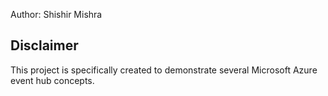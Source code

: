 Author: Shishir Mishra


Disclaimer
----------

This project is specifically created to demonstrate several Microsoft Azure event hub  concepts.

